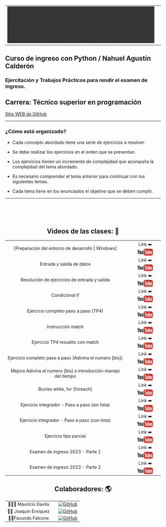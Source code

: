 <table>
  <tbody>
    <tr>
      <td>
        <img src='https://github.com/caidevOficial/Logos/blob/master/Instituciones/utn_logo_ingreso.gif?raw=true' width='800'>
      <td>
    </tr>
  </tbody>
</table>

## Curso de ingreso con Python / Nahuel Agustín Calderón

### Ejercitación y Trabajos Pr&aacute;cticos para rendir el examen de ingreso.
## **Carrera: T&eacute;cnico superior en programación**

[Sitio WEB de GitHub](http://www.sistemas-utnfra.com.ar/files/apunte-ingreso/Introduccion_Programacion_PY.pdf)


-----

### ¿Cómo está organizado?
 
* Cada concepto abordado tiene una serie de ejercicios a resolver. 

* Se debe realizar los ejercicios en el orden que se presentan.

* Los ejercicios tienen un incremento de complejidad que acompaña la complejidad del tema abordado.

* Es necesario comprender el tema anterior para continuar con los siguientes temas.

* Cada tema tiene en los enunciados el objetivo que se deben cumplir.

-----
<br><br><br>

<table align='center'>
    <theader>
        <h2 align='center'>Videos de las clases: 🎥</h2>
    </theader>
    <tbody>
        <tr align='center'>
            <td>
                [Preparación del entorno de desarrollo | Windows]
            <td/>
            <td>
                Link ➡️ <a href="https://youtu.be/QMXxZZrOIVE"> <img  align='center' alt='Youtube Logo' src='https://raw.githubusercontent.com/caidevOficial/Python_RepositoryCloner/main/Media/YT_Logo.png' width=50/>
              </a>
            </td>
        </tr>
        <tr align='center'>
            <td>
                Entrada y salida de datos
            <td/>
            <td>
                Link ➡️ <a href="https://youtu.be/nqjMKuYC32g/"> <img  align='center' alt='Youtube Logo' src='https://raw.githubusercontent.com/caidevOficial/Python_RepositoryCloner/main/Media/YT_Logo.png' width=50/>
              </a>
            </td>
        </tr>
        <tr align='center'>
            <td>
                Resolución de ejercicios de entrada y salida
            <td/>
            <td>
                Link ➡️ <a href="https://youtu.be/pO4qQ8LYMco/"> <img  align='center' alt='Youtube Logo' src='https://raw.githubusercontent.com/caidevOficial/Python_RepositoryCloner/main/Media/YT_Logo.png' width=50/>
              </a>
            </td>
        </tr>
        <tr align='center'>
            <td>
                Condicional if
            <td/>
            <td>
                Link ➡️ <a href="https://youtu.be/5TKIK31xN-8/"> <img  align='center' alt='Youtube Logo' src='https://raw.githubusercontent.com/caidevOficial/Python_RepositoryCloner/main/Media/YT_Logo.png' width=50/>
              </a>
            </td>
        </tr>
        <tr align='center'>
            <td>
                Ejercicio completo paso a paso (TP4)
            <td/>
            <td>
                Link ➡️ <a href="https://youtu.be/VAqrcy13J6U/"> <img  align='center' alt='Youtube Logo' src='https://raw.githubusercontent.com/caidevOficial/Python_RepositoryCloner/main/Media/YT_Logo.png' width=50/>
              </a>
            </td>
        </tr>
        <tr align='center'>
            <td>
                Instrucción match
            <td/>
            <td>
                Link ➡️ <a href="https://youtu.be/CMPBacKahac/"> <img  align='center' alt='Youtube Logo' src='https://raw.githubusercontent.com/caidevOficial/Python_RepositoryCloner/main/Media/YT_Logo.png' width=50/>
              </a>
            </td>
        </tr>
        <tr align='center'>
            <td>
                Ejercicio TP4 resuelto con match
            <td/>
            <td>
                Link ➡️ <a href="https://youtu.be/xm5T3eSZSS4/"> <img  align='center' alt='Youtube Logo' src='https://raw.githubusercontent.com/caidevOficial/Python_RepositoryCloner/main/Media/YT_Logo.png' width=50/>
              </a>
            </td>
        </tr>
        <tr align='center'>
            <td>
                Ejercicio completo paso a paso (Adivina el numero [bis])
            <td/>
            <td>
                Link ➡️ <a href="https://youtu.be/-Ph6v_3nzvI/"> <img  align='center' alt='Youtube Logo' src='https://raw.githubusercontent.com/caidevOficial/Python_RepositoryCloner/main/Media/YT_Logo.png' width=50/>
              </a>
            </td>
        </tr>
        <tr align='center'>
            <td>
                Mejora Adivina el numero [bis] e introducción manejo del tiempo
            <td/>
            <td>
                Link ➡️ <a href="https://youtu.be/-u2k8Llgl_s/"> <img  align='center' alt='Youtube Logo' src='https://raw.githubusercontent.com/caidevOficial/Python_RepositoryCloner/main/Media/YT_Logo.png' width=50/>
              </a>
            </td>
        </tr>
        <tr align='center'>
            <td>
                Bucles while, for [foreach]
            <td/>
            <td>
                Link ➡️ <a href="https://youtu.be/57kuDSoSAW8/"> <img  align='center' alt='Youtube Logo' src='https://raw.githubusercontent.com/caidevOficial/Python_RepositoryCloner/main/Media/YT_Logo.png' width=50/>
              </a>
            </td>
        </tr>
        <tr align='center'>
            <td>
                Ejercicio integrador - Paso a paso (sin lista)
            <td/>
            <td>
                Link ➡️ <a href="https://youtu.be/4E84LYdxURE/"> <img  align='center' alt='Youtube Logo' src='https://raw.githubusercontent.com/caidevOficial/Python_RepositoryCloner/main/Media/YT_Logo.png' width=50/>
              </a>
            </td>
        </tr>
        <tr align='center'>
            <td>
                Ejercicio integrador - Paso a paso (con lista)
            <td/>
            <td>
                Link ➡️ <a href="https://youtu.be/Z75vQULbHI0/"> <img  align='center' alt='Youtube Logo' src='https://raw.githubusercontent.com/caidevOficial/Python_RepositoryCloner/main/Media/YT_Logo.png' width=50/>
              </a>
            </td>
        </tr>
        <tr align='center'>
            <td>
                Ejercicio tipo parcial
            <td/>
            <td>
                Link ➡️ <a href="https://youtu.be/8dKiuw2xKyo/"> <img  align='center' alt='Youtube Logo' src='https://raw.githubusercontent.com/caidevOficial/Python_RepositoryCloner/main/Media/YT_Logo.png' width=50/>
              </a>
            </td>
        </tr>
        <tr align='center'>
            <td>
                Examen de ingreso 2023 - Parte 1
            <td/>
            <td>
                Link ➡️ <a href="https://youtu.be/O6KRtB5f1f8/"> <img  align='center' alt='Youtube Logo' src='https://raw.githubusercontent.com/caidevOficial/Python_RepositoryCloner/main/Media/YT_Logo.png' width=50/>
              </a>
            </td>
        </tr>
        <tr align='center'>
            <td>
                Examen de ingreso 2023 - Parte 2
            <td/>
            <td>
                Link ➡️ <a href="https://www.youtube.com/watch?v=5Dc2_TRooks/"> <img  align='center' alt='Youtube Logo' src='https://raw.githubusercontent.com/caidevOficial/Python_RepositoryCloner/main/Media/YT_Logo.png' width=50/>
              </a>
            </td>
        </tr>
    </tbody>
</table>

<table align='center'>
    <theader>
        <h2 align='center'>Colaboradores: 🌎</h2>
    </theader>
    <tbody>
        <tr align='center'>
            <td>
                🦸🏻‍♂️ Mauricio Davila
            <td/>
            <td>
                <a href="https://github.com/davilamr/">
                    <img alt="GitHub" src="https://img.shields.io/badge/GitHub-%2312100E.svg?&style=for-the-badge&logo=Github&logoColor=yellow" width="125px" height="30px" />
              </a>
            </td>
        </tr>
        <tr align='center'>
            <td>
                🦹🏼 Joaquin Enriquez
            <td/>
            <td>
                <a href="https://github.com/joaquinenriquez/">
                    <img alt="GitHub" src="https://img.shields.io/badge/GitHub-%2312100E.svg?&style=for-the-badge&logo=Github&logoColor=white" width="125px" height="30px" />
              </a>
            </td>
        </tr>
        <tr align='center'>
            <td>
                🦹🏻Facundo Falcone
            <td/>
            <td>
                <a href="https://github.com/caidevOficial/">
                    <img alt="GitHub" src="https://img.shields.io/badge/GitHub-%2312100E.svg?&style=for-the-badge&logo=Github&logoColor=blue" width="125px" height="30px" />
              </a>
            </td>
        </tr>
    </tbody>
</table>
